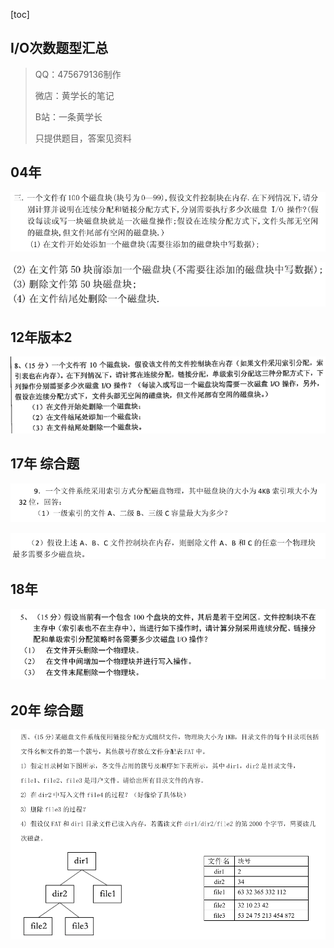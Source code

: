 [toc]

## I/O次数题型汇总

> QQ：475679136制作
>
> 微店：黄学长的笔记
>
> B站：一条黄学长
>
> 只提供题目，答案见资料

## 04年

![image-20201101142348694](MdAsset/IO次数题型汇总/image-20201101142348694.png)

![image-20201101142431251](MdAsset/IO次数题型汇总/image-20201101142431251.png)















## 12年版本2

![image-20201101143405607](MdAsset/IO次数题型汇总/image-20201101143405607.png)















## 17年 综合题

![image-20201101143837096](MdAsset/IO次数题型汇总/image-20201101143837096.png)

![image-20201101143840100](MdAsset/IO次数题型汇总/image-20201101143840100.png)













## 18年

![image-20201101143941077](MdAsset/IO次数题型汇总/image-20201101143941077.png)













## 20年 综合题

![image-20201101144256276](MdAsset/IO次数题型汇总/image-20201101144256276.png)














